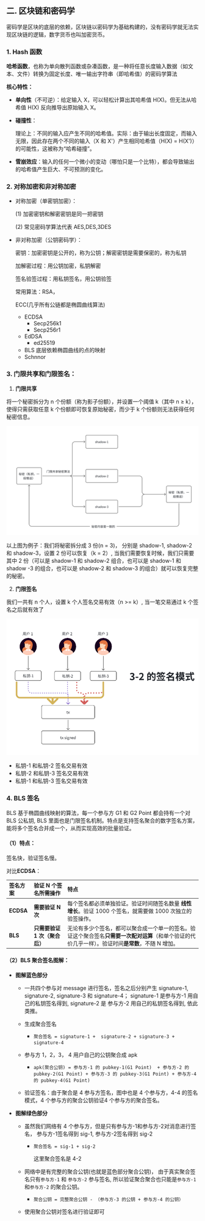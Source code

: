 ## 二. 区块链和密码学

密码学是区块的底层的依赖，区块链以密码学为基础构建的，没有密码学就无法实现区块链的逻辑，数字货币也叫加密货币。

### 1. Hash 函数

**哈希函数**，也称为单向散列函数或杂凑函数，是一种将任意长度输入数据（如文本、文件）转换为固定长度、唯一输出字符串（即哈希值）的密码学算法

**核心特性：**

- **单向性**（不可逆）：给定输入 X，可以轻松计算出其哈希值 H(X)。但无法从哈希值 H(X) 反向推导出原始输入 X。

- **碰撞性**：

  理论上：不同的输入应产生不同的哈希值。实际：由于输出长度固定，而输入无限，因此存在两个不同的输入（X 和 X'）产生相同哈希值（H(X) = H(X')）的可能性，这被称为“哈希碰撞”。

- **雪崩效应**：输入的任何一个微小的变动（哪怕只是一个比特），都会导致输出的哈希值产生巨大、不可预测的变化。

### 2. 对称加密和非对称加密

- 对称加密（单密钥加密）：

  (1) 加密密钥和解密密钥是同一把密钥

  (2) 常见密码学算法代表 AES,DES,3DES

- 非对称加密（公钥密码学）：

  密钥：加密密钥是公开的，称为公钥；解密密钥是需要保密的，称为私钥

  加解密过程：用公钥加密，私钥解密

  签名验签过程：用私钥签名，用公钥验签

  常用算法：RSA，

  ECC(几乎所有公链都是椭圆曲线算法)

  - ECDSA
    - Secp256k1
    - Secp256r1
  - EdDSA
    - ed25519
  - BLS 底层依赖椭圆曲线的点的映射
  - Schnnor

### 3. 门限共享和门限签名：

1. **门限共享**

将一个秘密拆分为 n 个份额（称为影子份额），并设置一个阈值 k（其中 n ≥ k），使得只需获取任意 k 个份额即可恢复原始秘密，而少于 k 个份额则无法获得任何秘密信息。

![门限共享](imgs/门限共享.png)

以上图为例子：我们将秘密拆分成 3 份(n = 3)， 分别是 shadow-1, shadow-2 和 shadow-3，设置 2 份可以恢复（k = 2）,  当我们需要恢复时候，我们只需要其中 2 份（可以是 shadow-1 和 shadow-2 组合，也可以是 shadow-1 和 shadow -3 的组合，也可以是 shadow-2 和 shadow-3 的组合）就可以恢复完整的秘密。

2. **门限签名**

我们一共有 n 个人，设置 k 个人签名交易有效（n >= k）, 当一笔交易通过 k 个签名之后就有效了

![门限签名](imgs/门限签名.png)

- 私钥-1 和私钥-2 签名交易有效
- 私钥-2 和私钥-3 签名交易有效
- 私钥-1 和私钥-3 签名交易有效

### 4. BLS 签名

BLS 基于椭圆曲线映射的算法，每一个参与方 G1 和 G2 Point 都会持有一个对BLS  公私钥,  BLS 里面也是门限签名机制。特点是支持签名聚合的数字签名方案，能将多个签名合并成一个，从而实现高效的批量验证。

#### （1）特点：

签名快，验证签名慢。

对比**ECDSA**：

| 签名方案  | 验证 N 个签名所需操作         | 特点                                                         |
| :-------- | :---------------------------- | :----------------------------------------------------------- |
| **ECDSA** | **需要验证 N 次**             | 每个签名都必须单独验证。验证时间随签名数量 **线性增长**。验证 1000 个签名，就需要做 1000 次独立的验签操作。 |
| **BLS**   | **只需要验证 1 次（聚合后）** | 无论有多少个签名，都可以聚合成一个单一的签名。验证这个聚合签名**只需要一次配对运算**（和单个验证的代价几乎一样）。验证时间**是常数**，不随 N 增加。 |

#### （2）BLS 聚合签名图解：



- **图解蓝色部分**

  - 一共四个参与对 message 进行签名，签名之后分别产生 signature-1,   signature-2,  signature-3 和  signature-4；  signature-1 是参与方-1 用自己的私钥签名得到,  signature-2 是 参与方-2 用自己的私钥签名得到,  依此类推。

  - 生成聚合签名

    - ```
      聚合签名 = signature-1 +  signature-2 + signature-3 +  signature-4
      ```

  - 参与方 1，2，3， 4 用户自己的公钥聚合成 apk 

    - ```
      apk(聚合公钥) = 参与方-1 的 pubkey-1(G1 Point)  + 参与方-2 的 pubkey-2(G1 Point) + 参与方-3 的 pubkey-3(G1 Point) + 参与方-4 的 pubkey-4(G1 Point)
      ```

  - 验证签名：由于聚合是 4 参与方签名，图中也是 4 个参与方，4-4 的签名模式，4 个参与方的聚合公钥验证4 个参与方的聚合签名。

- **图解绿色部分**

  - 虽然我们网络有 4 个参与方，但是只有参与方-1和参与方-2对消息进行签名， 参与方-1签名得到 sig-1, 参与方-2签名得到 sig-2

    - ```
      聚合签名 = sig-1 + sig-2
      ```

      这里聚合签名是 4-2

  - 网络中是有完整的聚合公钥(也就是蓝色部分聚合公钥)， 由于真实聚合签名只有`参与方-1` 和 `参与方-2` 参与签名, 所以验证聚合聚合也只能是`参与方-1` 和`参与方-2` 的聚合公钥。

    - ```
      聚合公钥 = 完整聚合公钥 - （参与方-3 的公钥 + 参与方-4 的公钥）
      ```

  - 使用聚合公钥对签名进行验证即可